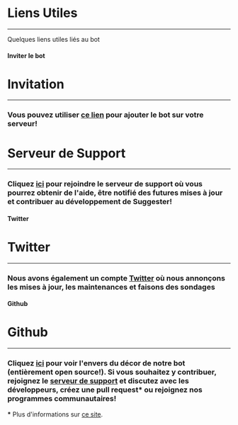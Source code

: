 # Liens Utiles
---
Quelques liens utiles liés au bot

<!-- tabs:start -->

#### **Inviter le bot**

# Invitation
---
### Vous pouvez utiliser [ce lien](https://discord.com/oauth2/authorize?client_id=564426594144354315&scope=bot&permissions=805694544) pour ajouter le bot sur votre serveur!


# Serveur de Support
---
### Cliquez [ici](https://discord.gg/G5pEdUp) pour rejoindre le serveur de support où vous pourrez obtenir de l'aide, être notifié des futures mises à jour et contribuer au développement de Suggester!

#### **Twitter**

# Twitter
---
### Nous avons également un compte [Twitter](https://twitter.com/SuggesterBot) où nous annonçons les mises à jour, les maintenances et faisons des sondages

#### **Github**

# Github
---
### Cliquez [ici](https://github.com/Suggester-Bot/Suggester) pour voir l'envers du décor de notre bot (entièrement open source!). Si vous souhaitez y contribuer, rejoignez le [serveur de support](https://discord.gg/G5pEdUp) et discutez avec les développeurs, créez une pull request* ou rejoignez nos programmes communautaires! 

**\*** Plus d'informations sur [ce site](https://openclassrooms.com/fr/courses/2342361-gerez-votre-code-avec-git-et-github/2433731-contribuez-a-des-projets-open-source).

<!-- tabs:end -->
